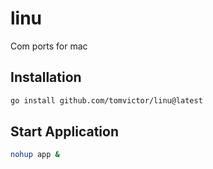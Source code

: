 # linu
Com ports for mac


## Installation

```bash
go install github.com/tomvictor/linu@latest
```

## Start Application

```bash
nohup app &
```
